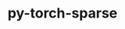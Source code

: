 ---
title: "py-torch-sparse"
layout: cache
categories: [package, develop-2024-02-25]
meta: {"versions": ["0.6.17"], "compilers": ["apple-clang@=15.0.0", "gcc@=11.4.0"], "oss": ["ubuntu22.04", "ventura"], "platforms": ["darwin", "linux"], "targets": ["aarch64", "x86_64_v3"], "stacks": ["ml-darwin-aarch64-mps", "ml-linux-x86_64-cpu", "ml-linux-x86_64-cuda", "root"], "num_specs": 3, "num_specs_by_stack": {"root": 3, "ml-darwin-aarch64-mps": 1, "ml-linux-x86_64-cpu": 1, "ml-linux-x86_64-cuda": 1}}
spec_details: [{"hash": "bntkkdzskasfhyf4fwakeqt2k5nzl6hg", "compiler": "apple-clang@=15.0.0", "versions": ["0.6.17"], "os": "ventura", "platform": "darwin", "target": "aarch64", "variants": ["build_system=python_pip", "~cuda"], "stacks": ["root", "ml-darwin-aarch64-mps"], "size": "-", "tarball": "https://binaries.spack.io/releases/develop-2024-02-25/build_cache/darwin-ventura-aarch64/apple-clang-15.0.0/py-torch-sparse-0.6.17/darwin-ventura-aarch64-apple-clang-15.0.0-py-torch-sparse-0.6.17-bntkkdzskasfhyf4fwakeqt2k5nzl6hg.spack"}, {"hash": "hqdps3ldlrfxitjnelpvpie7ka5g5chm", "compiler": "gcc@=11.4.0", "versions": ["0.6.17"], "os": "ubuntu22.04", "platform": "linux", "target": "x86_64_v3", "variants": ["build_system=python_pip", "~cuda"], "stacks": ["root", "ml-linux-x86_64-cpu"], "size": "-", "tarball": "https://binaries.spack.io/releases/develop-2024-02-25/build_cache/linux-ubuntu22.04-x86_64_v3/gcc-11.4.0/py-torch-sparse-0.6.17/linux-ubuntu22.04-x86_64_v3-gcc-11.4.0-py-torch-sparse-0.6.17-hqdps3ldlrfxitjnelpvpie7ka5g5chm.spack"}, {"hash": "oxie3pyk6ct2nzymruvkrzh4wrdso77q", "compiler": "gcc@=11.4.0", "versions": ["0.6.17"], "os": "ubuntu22.04", "platform": "linux", "target": "x86_64_v3", "variants": ["build_system=python_pip", "+cuda"], "stacks": ["root", "ml-linux-x86_64-cuda"], "size": "-", "tarball": "https://binaries.spack.io/releases/develop-2024-02-25/build_cache/linux-ubuntu22.04-x86_64_v3/gcc-11.4.0/py-torch-sparse-0.6.17/linux-ubuntu22.04-x86_64_v3-gcc-11.4.0-py-torch-sparse-0.6.17-oxie3pyk6ct2nzymruvkrzh4wrdso77q.spack"}]
---